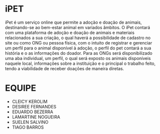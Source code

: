 # iPET

iPet é um serviço online que permite a adoção e doação de animais, destinando-se ao bem-estar animal em variados âmbitos. O iPet contará com uma plataforma de adoção e doação de animais e materiais relacionados a sua criação, o qual haverá a possibilidade de cadastro no site ou como ONG ou pessoa física, com o intuito de registrar e gerenciar um perfil para o animal disponível à adoção, o perfil do pet contará a sua história e o as informações do doador. Para as ONGs será disponibilizado uma aba individual, um perfil, o qual será exposto os animais disponíveis naquele local, informações sobre a instituição e o principal o trabalho feito, tendo a viabilidade de receber doações de maneira diretas.

# EQUIPE

* CLEICY KEROLIM
* DESIREE FERNANDES
* EDUARDO BEZERRA
* LAMARTINE NOGUEIRA 
* SUELEN SALVINO
* TIAGO BARROS
